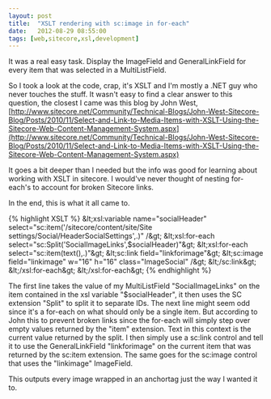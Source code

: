 ```yaml
---
layout: post
title:  "XSLT rendering with sc:image in for-each"
date:   2012-08-29 08:55:00
tags: [web,sitecore,xsl,development]
---
```


It was a real easy task. Display the ImageField and GeneralLinkField for every item that was selected in a MultiListField.

So I took a look at the code, crap, it's XSLT and I'm mostly a .NET guy who never touches the stuff. It wasn't easy to find a clear answer to this question, the closest I came was this blog by John West,[http://www.sitecore.net/Community/Technical-Blogs/John-West-Sitecore-Blog/Posts/2010/11/Select-and-Link-to-Media-Items-with-XSLT-Using-the-Sitecore-Web-Content-Management-System.aspx](http://www.sitecore.net/Community/Technical-Blogs/John-West-Sitecore-Blog/Posts/2010/11/Select-and-Link-to-Media-Items-with-XSLT-Using-the-Sitecore-Web-Content-Management-System.aspx)

It goes a bit deeper than I needed but the info was good for learning about working with XSLT in sitecore. I would've never thought of nesting for-each's to account for broken Sitecore links.

In the end, this is what it all came to.

{% highlight XSLT %}
 &#x9;&#x9;&amp;lt;xsl:variable name=&quot;socialHeader&quot; select=&quot;sc:item('/sitecore/content/site/Site settings/Social/HeaderSocialSettings',.)&quot; /&amp;gt;&#xD;&#xA;        &amp;lt;xsl:for-each select=&quot;sc:Split('SocialImageLinks',$socialHeader)&quot;&amp;gt;&#xD;&#xA;          &amp;lt;xsl:for-each select=&quot;sc:item(text(),.)&quot;&amp;gt;&#xD;&#xA;            &amp;lt;sc:link field=&quot;linkforimage&quot;&amp;gt;&#xD;&#xA;              &amp;lt;sc:image field=&quot;linkimage&quot; w=&quot;16&quot; h=&quot;16&quot; class=&quot;ImageSocial&quot; /&amp;gt;&#xD;&#xA;            &amp;lt;/sc:link&amp;gt;&#xD;&#xA;          &amp;lt;/xsl:for-each&amp;gt;&#xD;&#xA;        &amp;lt;/xsl:for-each&amp;gt;&#xD;&#xA; 
{% endhighlight %}

The first line takes the value of my MultiListField "SocialImageLinks" on the item contained in the xsl variable "$socialHeader", it then uses the SC extension "Split" to split it to separate IDs. The next line might seem odd since it's a for-each on what should only be a single item. But according to John this to prevent broken links since the for-each will simply step over empty values returned by the "item" extension. Text in this context is the current value returned by the split. I then simply use a sc:link control and tell it to use the GeneralLinkField "linkforimage" on the current item that was returned by the sc:item extension. The same goes for the sc:image control that uses the "linkimage" ImageField.

This outputs every image wrapped in an anchortag just the way I wanted it to.